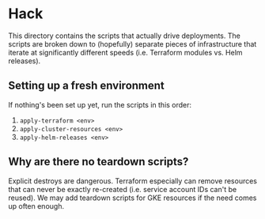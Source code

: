 # Hack
This directory contains the scripts that actually drive deployments. The scripts
are broken down to (hopefully) separate pieces of infrastructure that iterate at
significantly different speeds (i.e. Terraform modules vs. Helm releases).

## Setting up a fresh environment
If nothing's been set up yet, run the scripts in this order:
1. `apply-terraform <env>`
2. `apply-cluster-resources <env>`
2. `apply-helm-releases <env>`

## Why are there no teardown scripts?
Explicit destroys are dangerous. Terraform especially can remove resources that can
never be exactly re-created (i.e. service account IDs can't be reused). We may add
teardown scripts for GKE resources if the need comes up often enough.

